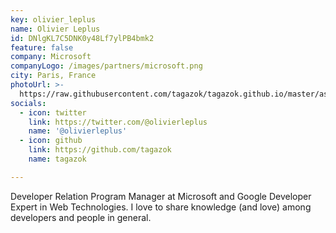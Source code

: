 ```yaml
---
key: olivier_leplus
name: Olivier Leplus
id: DNlgKL7C5DNK0y48Lf7ylPB4bmk2
feature: false
company: Microsoft
companyLogo: /images/partners/microsoft.png
city: Paris, France
photoUrl: >-
  https://raw.githubusercontent.com/tagazok/tagazok.github.io/master/assets/images/avatar%20olivier.png
socials:
  - icon: twitter
    link: https://twitter.com/@olivierleplus
    name: '@olivierleplus'
  - icon: github
    link: https://github.com/tagazok
    name: tagazok

---
```


Developer Relation Program Manager at Microsoft and Google Developer Expert in Web Technologies. I love to share knowledge (and love) among developers and people in general.